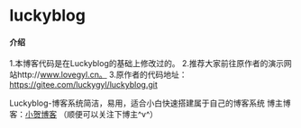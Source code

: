# luckyblog
  
#### 介绍
1.本博客代码是在Luckyblog的基础上修改过的。
2.推荐大家前往原作者的演示网站http://www.lovegyl.cn。
3.原作者的代码地址：https://gitee.com/luckygyl/luckyblog.git

Luckyblog-博客系统简洁，易用，适合小白快速搭建属于自己的博客系统
博主博客：[小贺博客](http://www.jackhhy.cn) （顺便可以关注下博主^v^）


